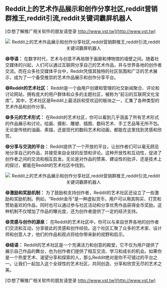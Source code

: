 ## **Reddit上的艺术作品展示和创作分享社区,reddit营销群推王,reddit引流,reddit关键词霸屏机器人**

[😍想了解推广相关软件的朋友请登录 http://www.vst.tw](http://www.vst.tw)

 <center><img src="https://vst.tw/MP4/tuiguang/png/1.png" alt="Reddit上的艺术作品展示和创作分享社区,reddit营销群推王,reddit引流,reddit关键词霸屏机器人"></center>

**😄导语：**
在数字时代，艺术与创意不再局限于画廊和博物馆的墙壁之间。随着社交媒体的兴起，人们可以通过互联网分享自己的艺术作品，并与世界各地的创作者交流。而在众多社交媒体平台中，Reddit凭借其独特的社区氛围和广泛的艺术展示，成为了一个备受推崇的艺术作品展示和创作分享平台。

**😄Reddit的艺术社区：**
Reddit是一个由用户创建和管理的社交新闻聚合、评论和讨论网站，拥有庞大的用户群体和众多的主题社区，被称为“前沿的互联网文化宝库”。其中，艺术社区是Reddit上最活跃和受欢迎的板块之一，汇集了各种类型的艺术作品和创作分享。

**😄多元的艺术形式：**
在Reddit的艺术社区，你可以看到几乎涵盖了所有艺术形式的作品展示和讨论。绘画、摄影、雕塑、插图、数码艺术、手工艺品等无所不包。无论是传统的油画、素描，还是现代的数码艺术和动画，都能在这里找到灵感和欣赏。

**😄分享与交流的平台：**
Reddit提供了一个开放的平台，让创作者们可以毫无顾忌地分享自己的作品，并接受来自全球的反馈和评论。这种开放性和互动性，促进了创作者之间的交流和相互启发。无论是对作品的赞美、建设性的批评，还是技术上的探讨，都能在Reddit的艺术社区中找到。

 <center><img src="https://vst.tw/MP4/tuiguang/png/2.png" alt="Reddit上的艺术作品展示和创作分享社区,reddit营销群推王,reddit引流,reddit关键词霸屏机器人"></center>

**😄激励和奖励机制：**
为了鼓励和支持创作者，Reddit的艺术社区还设立了一些激励和奖励机制。例如，“Reddit金币”是一种虚拟货币，用户可以用其购买、打赏和赞助喜欢的作品，同时也可以通过参与社区活动和分享优秀作品获得金币奖励。这种机制不仅增加了作品的曝光度，还为创作者提供了一定的经济支持。

**😄灵感与创作的源泉：**
在Reddit的艺术社区中，你可以与来自世界各地的创作者们交流和互动，分享彼此的灵感和创作经验。这个社区汇聚了众多的艺术家、设计师和创意人才，他们的作品和观点将给你带来新的视野和启示。

**😄结语：**
Reddit的艺术社区是一个充满活力和创意的殿堂，它不仅为用户提供了展示自己作品的舞台，也为创作者们提供了相互交流、学习和成长的机会。如果你是一个热爱艺术、渴望分享和探索的人，那么Reddit绝对是你不可错过的平台之一。让我们一起加入这个全球性的艺术社区，共同创造、分享和欣赏无尽的艺术之美。

[😍想了解推广相关软件的朋友请登录 http://www.vst.tw](http://www.vst.tw)



